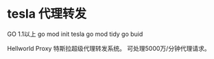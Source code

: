 # tesla 代理转发
GO 1.1以上
go mod init tesla
go mod tidy
go buid

Hellworld Proxy 特斯拉超级代理转发系统。
可处理5000万/分钟代理请求。
